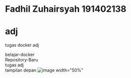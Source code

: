 # Fadhil Zuhairsyah 191402138
# adj
tugas docker adj
<br>

belajar-docker
<br>
Repository-Baru
<br>
tugas adj
<br>
tampilan depan
![image  width="50%"](https://user-images.githubusercontent.com/66856996/131910375-caf2bc2c-0b25-4078-b7c5-43d2343d6fc1.png) 
